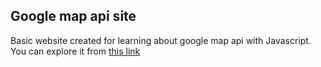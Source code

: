 ## Google map api site

Basic website created for learning about google map api with Javascript. You can explore it from <a href="https://google-map-api-js.netlify.app/" target="_blank">this link</a>
